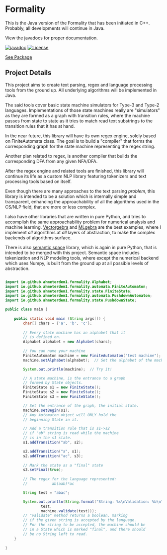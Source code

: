 # Formality

This is the Java version of the Formality that has been initiated in C++. Probably, 
all developments will continue in Java.

View the javadocs for proper documentation.

[![javadoc](https://javadoc.io/badge2/io.github.ahmeterdem1/formality/javadoc.svg)](https://javadoc.io/doc/io.github.ahmeterdem1/formality)
[![License](https://img.shields.io/badge/License-Apache_2.0-blue.svg)](https://opensource.org/licenses/Apache-2.0)

[See Package](https://central.sonatype.com/artifact/io.github.ahmeterdem1/formality/)

## Project Details

This project aims to create text parsing, regex and language processing tools from the 
ground up. All underlying algorithms will be implemented in Java. 

The said tools cover basic state machine simulators for Type-3 and Type-2 languages.
Implementations of those state machines really are "simulators" as they are formed
as a graph with transition rules, where the machine passes from state to state as
it tries to match read text substrings to the transition rules that it has at hand.

In the near future, this library will have its own regex engine, solely based on
FiniteAutomata class. The goal is to build a "compiler" that forms the corresponding
graph for the state machine representing the regex string.

Another plan related to regex, is another compiler that builds the corresponding DFA
from any given NFA/DFA. 

After the regex engine and related tools are finished, this library will continue its 
life as a custom NLP library featuring tokenizers and text processing tools based on 
itself. 

Even though there are many approaches to the text parsing *problem*, this library
is intended to be a solution which is internally simple and transparent, enhancing
the approachability of all the algorithms used in the CS/NLP field, that are more or
less complex. 

I also have other libraries that are written in pure Python, and tries to accomplish
the same approachability problem for numerical analysis and machine learning. 
[Vectorgebra](https://github.com/ahmeterdem1/Vector)
and [MLgebra](https://github.com/ahmeterdem1/ml) 
are the best examples, where I implement *all* algorithms at *all*
layers of abstraction, to make the complex backends of algorithms surface.

There is also [semantic space]() library, which is again in pure Python, that is 
intended to be merged with this project. Semantic space includes tokenization and
NLP modeling tools, where except the numerical backend which uses Numpy, is built
from the ground up at all possible levels of abstraction.
 
````java

import io.github.ahmeterdem1.formality.Alphabet;
import io.github.ahmeterdem1.formality.automata.FiniteAutomaton;
import io.github.ahmeterdem1.formality.state.FiniteState;
import io.github.ahmeterdem1.formality.automata.PushdownAutomaton;
import io.github.ahmeterdem1.formality.state.PushdownState;

public class main {
    
    public static void main (String args[]) {
        char[] chars = {'a', 'b', 'c'};
        
        // Every state machine has an alphabet that it
        // is defined on.
        Alphabet alphabet = new Alphabet(chars);
        
        // You can name your machine
        FiniteAutomaton machine = new FiniteAutomaton("test machine");
        machine.setAlphabet(alphabet);  // Set the alphabet of the machine

        System.out.println(machine);  // Try it!

        // A state machine, is the entrance to a graph
        // formed by State objects.
        FiniteState s1 = new FiniteState();
        FiniteState s2 = new FiniteState();
        FiniteState s3 = new FiniteState();

        // Set the entrance of the graph, the initial state.
        machine.setBegin(s1);
        // Any Automaton object will ONLY hold the
        // beginning State in it.

        // Add a transition rule that is s1->s2 
        // if "ab" string is read while the machine
        // is in the s1 state.
        s1.addTransition("ab", s2);

        s2.addTransition("a", s1);
        s2.addTransition("ac", s3);
        
        // Mark the state as a "final" state
        s3.setFinal(true);
        
        // The regex for the language represented:
        //           ab(aab)*ac

        String test = "abac";

        System.out.println(String.format("String: %s\nValidation: %b\n",
                test,
                machine.validate(test)));
        // "validate" method returns a boolean, marking
        // if the given string is accepted by the language.
        // For the string to be accepted, the machine should be 
        // in a State which is marked "final", and there should
        // be no String left to read.
    }
    
}

````


